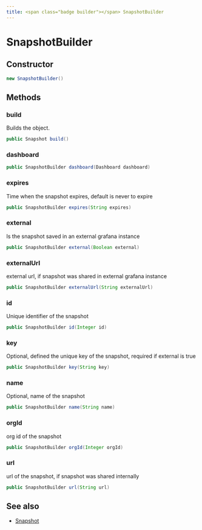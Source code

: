```yaml
---
title: <span class="badge builder"></span> SnapshotBuilder
---
```

# <span class="badge builder"></span> SnapshotBuilder

## Constructor

```java
new SnapshotBuilder()
```
## Methods

### <span class="badge object-method"></span> build

Builds the object.

```java
public Snapshot build()
```

### <span class="badge object-method"></span> dashboard

```java
public SnapshotBuilder dashboard(Dashboard dashboard)
```

### <span class="badge object-method"></span> expires

Time when the snapshot expires, default is never to expire

```java
public SnapshotBuilder expires(String expires)
```

### <span class="badge object-method"></span> external

Is the snapshot saved in an external grafana instance

```java
public SnapshotBuilder external(Boolean external)
```

### <span class="badge object-method"></span> externalUrl

external url, if snapshot was shared in external grafana instance

```java
public SnapshotBuilder externalUrl(String externalUrl)
```

### <span class="badge object-method"></span> id

Unique identifier of the snapshot

```java
public SnapshotBuilder id(Integer id)
```

### <span class="badge object-method"></span> key

Optional, defined the unique key of the snapshot, required if external is true

```java
public SnapshotBuilder key(String key)
```

### <span class="badge object-method"></span> name

Optional, name of the snapshot

```java
public SnapshotBuilder name(String name)
```

### <span class="badge object-method"></span> orgId

org id of the snapshot

```java
public SnapshotBuilder orgId(Integer orgId)
```

### <span class="badge object-method"></span> url

url of the snapshot, if snapshot was shared internally

```java
public SnapshotBuilder url(String url)
```

## See also

 * <span class="badge object-type-class"></span> [Snapshot](./object-Snapshot.md)
